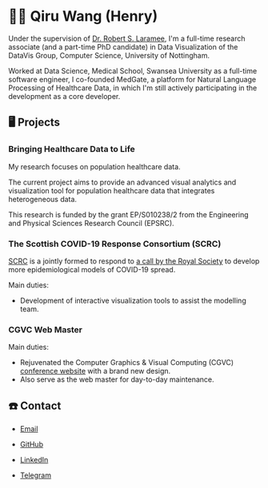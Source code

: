 # 👨‍🎓 Qiru Wang (Henry)

Under the supervision of [Dr. Robert S. Laramee](http://www.cs.nott.ac.uk/~pszrsl/), I'm a full-time research associate (and a part-time PhD candidate) in Data Visualization of the DataVis Group, Computer Science, University of Nottingham.

Worked at Data Science, Medical School, Swansea University as a full-time software engineer, I co-founded MedGate, a platform for Natural Language Processing of Healthcare Data, in which I'm still actively participating in the development as a core developer.

## 🖥 Projects

### Bringing Healthcare Data to Life

My research focuses on population healthcare data.

The current project aims to provide an advanced visual analytics and visualization tool for population healthcare data that integrates heterogeneous data.

This research is funded by the grant EP/S010238/2 from the Engineering and Physical Sciences Research Council (EPSRC).

### The Scottish COVID-19 Response Consortium (SCRC)

[SCRC](https://www.gla.ac.uk/scrc) is a jointly formed to respond to [a call by the Royal Society](https://royalsociety.org/topics-policy/health-and-wellbeing/ramp/) to develop more epidemiological models of COVID-19 spread.

Main duties:
  - Development of interactive visualization tools to assist the modelling team.

### CGVC Web Master

Main duties:
  - Rejuvenated the Computer Graphics & Visual Computing (CGVC) [conference website](https://cgvc.org.uk/) with a brand new design.
  - Also serve as the web master for day-to-day maintenance.

## ☎️ Contact

- [Email](mailto:qiru.wang@nottingham.ac.uk)

- [GitHub](https://github.com/HenryQW)

- [LinkedIn](https://www.linkedin.com/in/wangqiru/)

- [Telegram](https://t.me/HenryQW)
